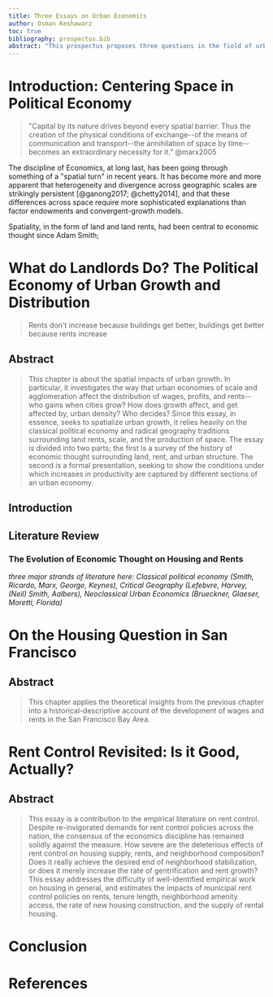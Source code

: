 ```yaml
---
title: Three Essays on Urban Economics
author: Osman Keshawarz
toc: true
bibliography: prospectus.bib
abstract: "This prospectus proposes three questions in the field of urban political economy. The first is a theoretical question on the relationship between urban growth, wages, and rents, based on classical political economy treatments of the land question. The second is a historical-discriptive question that applies the theoretical insights of the first chapter to the recent burst of growth and subsequent crisis of housing in San Francisco. The final question is on the impacts of rent control laws in the United States."
---
```


# Introduction: Centering Space in Political Economy

> "Capital by its nature drives beyond every spatial barrier. Thus the
> creation of the physical conditions of exchange--of the means of
> communication and transport--the annihilation of space by time--becomes an
> extraordinary necessity for it." @marx2005

The discipline of Economics, at long last, has been going through something
of a "spatial turn" in recent years. It has become more and more apparent
that heterogeneity and divergence across geographic scales are strikingly
persistent [@ganong2017; @chetty2014], and that these differences across
space require more sophisticated explanations than factor endowments and
convergent-growth models.

Spatiality, in the form of land and land rents, had been central to
economic thought since Adam Smith;

# What do Landlords Do? The Political Economy of Urban Growth and Distribution

> Rents don't increase because buildings get better, buildings get better because rents increase

## Abstract

> This chapter is about the spatial impacts of urban growth. In
> particular, it investigates the way that urban economies of scale and
> agglomeration affect the distribution of wages, profits, and rents-- who
> gains when cities grow? How does growth affect, and get affected by, urban
> density? Who decides? Since this essay, in essence, seeks
> to spatialize urban growth, it relies heavily on the classical political
> economy and radical geography traditions surrounding land rents, scale,
> and the production of space. The essay is divided into two parts;
> the first is a survey of the history of economic thought surrounding land,
> rent, and urban structure. The second is a formal presentation, seeking to
> show the conditions under which increases in productivity are captured by
> different sections of an urban economy.

## Introduction

## Literature Review

### The Evolution of Economic Thought on Housing and Rents

_three major strands of literature here: Classical political economy (Smith,
Ricardo, Marx, George, Keynes), Critical Geography (Lefebvre, Harvey, (Neil) Smith,
Aalbers), Neoclassical Urban Economics (Brueckner, Glaeser, Moretti, Florida)_

# On the Housing Question in San Francisco

## Abstract

> This chapter applies the theoretical insights from the previous chapter
> into a historical-descriptive account of the development of wages and
> rents in the San Francisco Bay Area.

# Rent Control Revisited: Is it Good, Actually?

## Abstract

> This essay is a contribution to the empirical literature on rent control.
> Despite re-invigorated demands for rent control policies across the
> nation, the consensus of the economics discipline has remained solidly
> against the measure. How severe are the deleterious effects of rent
> control on housing supply, rents, and neighborhood composition? Does it
> really achieve the desired end of neighborhood stabilization, or does it
> merely increase the rate of gentrification and rent growth? This essay
> addresses the difficulty of well-identified empirical work on housing in
> general, and estimates the impacts of municipal rent control policies on
> rents, tenure length, neighborhood amenity access, the rate of new housing
> construction, and the supply of rental housing.

# Conclusion

# References

